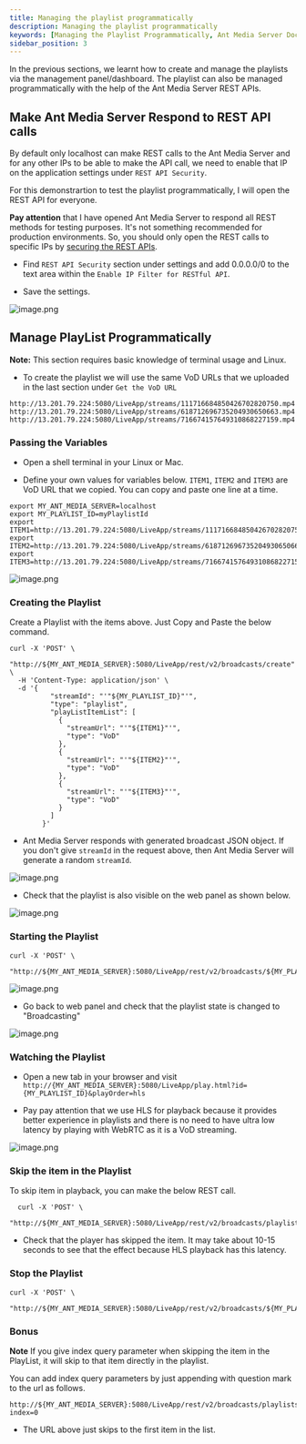 ```yaml
---
title: Managing the playlist programmatically
description: Managing the playlist programmatically
keywords: [Managing the Playlist Programmatically, Ant Media Server Documentation, Ant Media Server Tutorials]
sidebar_position: 3
---
```


In the previous sections, we learnt how to create and manage the playlists via the management panel/dashboard. The playlist can also be managed programmatically with the help of the Ant Media Server REST APIs.

## Make Ant Media Server Respond to REST API calls

By default only localhost can make REST calls to the Ant Media Server and for any other IPs to be able to make the API call, we need to enable that IP on the application settings under `REST API Security`.

For this demonstrartion to test the playlist programmatically, I will open the REST API for everyone.

**Pay attention** that I have opened Ant Media Server to respond all REST methods for testing purposes. It's not something recommended for production environments. So, you should only open the REST calls to specific IPs by [securing the REST APIs](https://antmedia.io/docs/guides/developer-sdk-and-api/rest-api-guide/securing-rest-apis/).

- Find `REST API Security` section under settings and add 0.0.0.0/0 to the text area within the `Enable IP Filter for RESTful API`.

- Save the settings.

![image.png](@site/static/img/publish-live-stream/playlist/rest-api.png)

## Manage PlayList Programmatically

**Note:** This section requires basic knowledge of terminal usage and Linux.

- To create the playlist we will use the same VoD URLs that we uploaded in the last section under `Get the VoD URL`

```
http://13.201.79.224:5080/LiveApp/streams/111716684850426702820750.mp4
http://13.201.79.224:5080/LiveApp/streams/618712696735204930650663.mp4
http://13.201.79.224:5080/LiveApp/streams/716674157649310868227159.mp4
```

### Passing the Variables

- Open a shell terminal in your Linux or Mac.

- Define your own values for variables below. `ITEM1`, `ITEM2` and `ITEM3` are VoD URL that we copied. You can copy and paste one line at a time.

```
export MY_ANT_MEDIA_SERVER=localhost
export MY_PLAYLIST_ID=myPlaylistId
export ITEM1=http://13.201.79.224:5080/LiveApp/streams/111716684850426702820750.mp4
export ITEM2=http://13.201.79.224:5080/LiveApp/streams/618712696735204930650663.mp4
export ITEM3=http://13.201.79.224:5080/LiveApp/streams/716674157649310868227159.mp4
```
![image.png](@site/static/img/publish-live-stream/playlist/items.png)

### Creating the Playlist

Create a Playlist with the items above. Just Copy and Paste the below command.

```
curl -X 'POST' \
  "http://${MY_ANT_MEDIA_SERVER}:5080/LiveApp/rest/v2/broadcasts/create" \
  -H 'Content-Type: application/json' \
  -d '{ 
          "streamId": "'"${MY_PLAYLIST_ID}"'", 
          "type": "playlist",
          "playListItemList": [
            {
              "streamUrl": "'"${ITEM1}"'",
              "type": "VoD"
            },
            {
              "streamUrl": "'"${ITEM2}"'",
              "type": "VoD"
            },
            {
              "streamUrl": "'"${ITEM3}"'",
              "type": "VoD"
            }
          ]
        }'
```

- Ant Media Server responds with generated broadcast JSON object. If you don't give `streamId` in the request above, then Ant Media Server will generate a random `streamId`.

![image.png](@site/static/img/publish-live-stream/playlist/playlist-creation.png)

- Check that the playlist is also visible on the web panel as shown below.

![image.png](@site/static/img/publish-live-stream/playlist/playlist-panel.png)

### Starting the Playlist

```
curl -X 'POST' \
  "http://${MY_ANT_MEDIA_SERVER}:5080/LiveApp/rest/v2/broadcasts/${MY_PLAYLIST_ID}/start" 
```

![image.png](@site/static/img/publish-live-stream/playlist/playlist-start.png)

- Go back to web panel and check that the playlist state is changed to "Broadcasting"

![image.png](@site/static/img/publish-live-stream/playlist/running-playlist.png)

### Watching the Playlist

- Open a new tab in your browser and visit `http://{MY_ANT_MEDIA_SERVER}:5080/LiveApp/play.html?id={MY_PLAYLIST_ID}&playOrder=hls`

- Pay pay attention that we use HLS for playback because it provides better experience in playlists and there is no need to have ultra low latency by playing with WebRTC as it is a VoD streaming.

![image.png](@site/static/img/publish-live-stream/playlist/playing-playlist.png)

### Skip the item in the Playlist

To skip item in playback, you can make the below REST call.

```
  curl -X 'POST' \
  "http://${MY_ANT_MEDIA_SERVER}:5080/LiveApp/rest/v2/broadcasts/playlists/${MY_PLAYLIST_ID}/next" 
```

- Check that the player has skipped the item. It may take about 10-15 seconds to see that the effect because HLS playback has this latency.

### Stop the Playlist

```
curl -X 'POST' \
  "http://${MY_ANT_MEDIA_SERVER}:5080/LiveApp/rest/v2/broadcasts/${MY_PLAYLIST_ID}/stop"
```

### Bonus
**Note** If you give index query parameter when skipping the item in the PlayList, it will skip to that item directly in the playlist.

You can add index query parameters by just appending with question mark to the url as follows.

```
http://${MY_ANT_MEDIA_SERVER}:5080/LiveApp/rest/v2/broadcasts/playlists/${MY_PLAYLIST_ID}/next?index=0
```

- The URL above just skips to the first item in the list.


